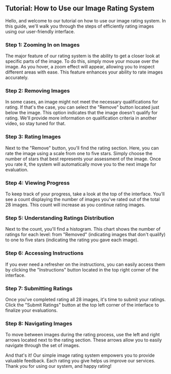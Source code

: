 ## Tutorial: How to Use our Image Rating System

Hello, and welcome to our tutorial on how to use our image rating system. In this guide, we'll walk you through the steps of efficiently rating images using our user-friendly interface.

### Step 1: Zooming In on Images

The major feature of our rating system is the ability to get a closer look at specific parts of the image. To do this, simply move your mouse over the image. As you hover, a zoom effect will appear, allowing you to inspect different areas with ease. This feature enhances your ability to rate images accurately.

### Step 2: Removing Images

In some cases, an image might not meet the necessary qualifications for rating. If that's the case, you can select the "Remove" button located just below the image. This option indicates that the image doesn't qualify for rating. We'll provide more information on qualification criteria in another video, so stay tuned for that.

### Step 3: Rating Images

Next to the "Remove" button, you'll find the rating section. Here, you can rate the image using a scale from one to five stars. Simply choose the number of stars that best represents your assessment of the image. Once you rate it, the system will automatically move you to the next image for evaluation.

### Step 4: Viewing Progress

To keep track of your progress, take a look at the top of the interface. You'll see a count displaying the number of images you've rated out of the total 28 images. This count will increase as you continue rating images.

### Step 5: Understanding Ratings Distribution

Next to the count, you'll find a histogram. This chart shows the number of ratings for each level: from "Removed" (indicating images that don't qualify) to one to five stars (indicating the rating you gave each image).

### Step 6: Accessing Instructions

If you ever need a refresher on the instructions, you can easily access them by clicking the "Instructions" button located in the top right corner of the interface.

### Step 7: Submitting Ratings

Once you've completed rating all 28 images, it's time to submit your ratings. Click the "Submit Ratings" button at the top left corner of the interface to finalize your evaluations.

### Step 8: Navigating Images

To move between images during the rating process, use the left and right arrows located next to the rating section. These arrows allow you to easily navigate through the set of images.

And that's it! Our simple image rating system empowers you to provide valuable feedback. Each rating you give helps us improve our services. Thank you for using our system, and happy rating!